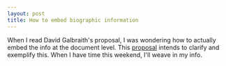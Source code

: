 ```yaml
---
layout: post
title: How to embed biographic information
---
```


When I read David Galbraith's proposal, I was wondering how to actually embed the info at the document level. This <a title="Adding Biographical Information to RSS at Internet Alchemy" href="http://internetalchemy.org/2003/03/addingBiographicalInformationToRSS.html">proposal</a> intends to clarify and exemplify this. When I have time this weekend, I'll weave in my info.

